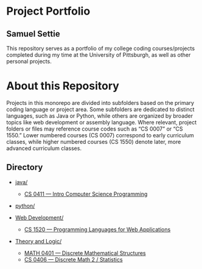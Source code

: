 # Project Portfolio 

## Samuel Settie

This repository serves as a portfolio of my college coding courses/projects completed during my time at the University of Pittsburgh, as well as other personal projects.

# About this Repository

Projects in this monorepo are divided into subfolders based on the primary coding language or project area. Some subfolders are dedicated to distinct languages, such as Java or Python, while others are organized by broader topics like web development or assembly language. Where relevant, project folders or files may reference course codes such as “CS 0007” or “CS 1550.” Lower numbered courses (CS 0007) correspond to early curriculum classes, while higher numbered courses (CS 1550) denote later, more advanced curriculum classes.


## Directory

- [java/](java)
  - [CS 0411 — Intro Computer Science Programming](java/CS%200411)

- [python/](python)

- [Web Development/](Web%20Development)
  - [CS 1520 — Programming Languages for Web Applications](Web%20Development/CS%201520)

- [Theory and Logic/](Theory%20and%20Logic)
  - [MATH 0401 — Discrete Mathematical Structures](Theory%20and%20Logic/MATH%200401)
  - [CS 0406 — Discrete Math 2 / Statistics](Theory%20and%20Logic/CS%200406)
